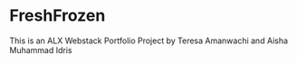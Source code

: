 # FreshFrozen

This is an ALX Webstack Portfolio Project by Teresa Amanwachi and Aisha Muhammad Idris
